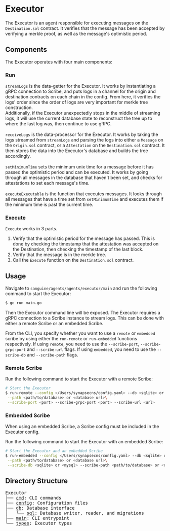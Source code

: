 # Executor
The Executor is an agent responsible for executing messages on the `Destination.sol` contract. It verifies that the message has been accepted by verifying a merkle proof, as well as the message's optimistic period.

## Components
The Executor operates with four main components:
### Run
`streamLogs` is the data-getter for the Executor. It works by instantiating a gRPC connection to Scribe, and puts logs in a channel for the origin and destination contracts on each chain in the config. From here, it verifies the logs' order since the order of logs are very important for merkle tree construction.
<br /> Additionally, if the Executor unexpectedly stops in the middle of streaming logs, it will use the current database state to reconstruct the tree up to where the last log was, then continue to use gRPC.
<br /> <br > `receiveLogs` is the data-processor for the Executor. It works by taking the logs streamed from `streamLogs` and parsing the logs into either a `Message` on the `Origin.sol` contract, or a `Attestation` on the `Destination.sol` contract. It then stores the data into the Executor's database and builds the tree accordingly.
<br /> <br > `setMinimumTime` sets the minimum unix time for a message before it has passed the optimistic period and can be executed. It works by going through all messages in the database that haven't been set, and checks for attestations to set each message's time.
<br /> <br > `executeExecutable` is the function that executes messages. It looks through all messages that have a time set from `setMinimumTime` and executes them if the minimum time is past the current time.

### Execute
`Execute` works in 3 parts.
1. Verify that the optimistic period for the message has passed. This is done by checking the timestamp that the attestation was accepted on the Destination, then checking the timestamp of the last block.
2. Verify that the message is in the merkle tree.
3. Call the `Execute` function on the `Destination.sol` contract.

## Usage

Navigate to `sanguine/agents/agents/executor/main` and run the following command to start the Executor:

```bash
$ go run main.go
```
Then the Executor command line will be exposed. The Executor requires a gRPC connection to a Scribe instance to stream logs. This can be done with either a remote Scribe or an embedded Scribe.

From the CLI, you specify whether you want to use a `remote` or `embedded` scribe by using either the `run-remote` or `run-embedded` functions respectively. If using `remote`, you need to use the `--scribe-port`, `--scribe-grpc-port` and `--scribe-url` flags. If using `embedded`, you need to use the `--scribe-db` and `--scribe-path` flags.

### Remote Scribe

Run the following command to start the Executor with a remote Scribe:

```bash
# Start the Executor
$ run-remote --config </Users/synapsecns/config.yaml> --db <sqlite> or <mysql>\
 --path <path/to/database> or <database url>\
 --scribe-port <port> --scribe-grpc-port <port> --scribe-url <url>
```

### Embedded Scribe

When using an embedded Scribe, a Scribe config must be included in the Executor config.

Run the following command to start the Executor with an embedded Scribe:

```bash
# Start the Executor and an embedded Scribe
$ run-embedded --config </Users/synapsecns/config.yaml> --db <sqlite> or <mysql>\
 --path <path/to/database> or <database url>\
 --scribe-db <sqlite> or <mysql> --scribe-path <path/to/database> or <database url>
```


## Directory Structure

<pre>
Executor
├── <a href="./cmd">cmd</a>: CLI commands
├── <a href="./config">config</a>: Configuration files
├── <a href="./db">db</a>: Database interface
│   └── <a href="./db/datastore/sql">sql</a>: Database writer, reader, and migrations
├── <a href="./main">main</a>: CLI entrypoint
└── <a href="./types">types</a>: Executor types
</pre>
